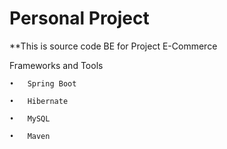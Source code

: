 # Personal Project
**This is source code BE for Project E-Commerce

Frameworks and Tools

	•	Spring Boot

	•	Hibernate

	•	MySQL

	•	Maven


